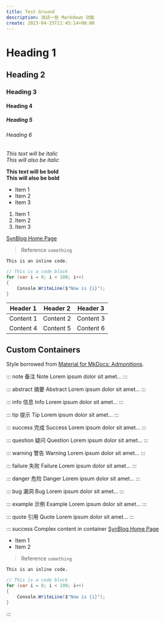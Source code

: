 ```yaml
---
title: Test Ground
description: 测试一些 Markdown 功能
create: 2023-04-25T11:45:14+08:00
---
```


# Heading 1

## Heading 2

### Heading 3

#### Heading 4

##### Heading 5

###### Heading 6

*This text will be italic*  
_This will also be italic_

**This text will be bold**  
__This will also be bold__

* Item 1
* Item 2
* Item 3

1. Item 1
2. Item 2
3. Item 3

[SynBlog Home Page](/)

> Reference `something`

`This is an inline code.`

```csharp
// This is a code block
for (var i = 0; i < 100; i++)
{
    Console.WriteLine($"Now is {i}");
}
```

| Header 1  | Header 2  | Header 3  |
|:---------:|:---------:|:---------:|
| Content 1 | Content 2 | Content 3 |
| Content 4 | Content 5 | Content 6 |

## Custom Containers

Style borrowed from [Material for MkDocs: Admonitions](https://squidfunk.github.io/mkdocs-material/reference/admonitions/).

::: note 备注 Note
Lorem ipsum dolor sit amet...
:::

::: abstract 摘要 Abstract
Lorem ipsum dolor sit amet...
:::

::: info 信息 Info
Lorem ipsum dolor sit amet...
:::

::: tip 提示 Tip
Lorem ipsum dolor sit amet...
:::

::: success 完成 Success
Lorem ipsum dolor sit amet...
:::

::: question 疑问 Question
Lorem ipsum dolor sit amet...
:::

::: warning 警告 Warning
Lorem ipsum dolor sit amet...
:::

::: failure 失败 Failure
Lorem ipsum dolor sit amet...
:::

::: danger 危险 Danger
Lorem ipsum dolor sit amet...
:::

::: bug 漏洞 Bug
Lorem ipsum dolor sit amet...
:::

::: example 示例 Example
Lorem ipsum dolor sit amet...
:::

::: quote 引用 Quote
Lorem ipsum dolor sit amet...
:::

::: success Complex content in container
[SynBlog Home Page](/)

- Item 1
- Item 2

> Reference `something`

`This is an inline code.`

```csharp
// This is a code block
for (var i = 0; i < 100; i++)
{
    Console.WriteLine($"Now is {i}");
}
```

:::